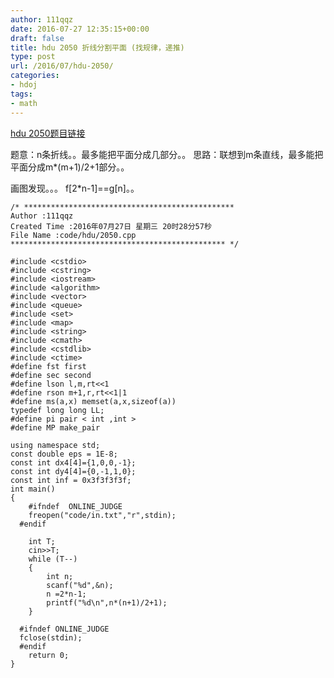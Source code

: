 ```yaml
---
author: 111qqz
date: 2016-07-27 12:35:15+00:00
draft: false
title: hdu 2050 折线分割平面 (找规律，递推)
type: post
url: /2016/07/hdu-2050/
categories:
- hdoj
tags:
- math
---
```


[hdu 2050题目链接](http://acm.hdu.edu.cn/showproblem.php?pid=2050)

题意：n条折线。。最多能把平面分成几部分。。
思路：联想到m条直线，最多能把平面分成m*(m+1)/2+1部分。。

画图发现。。。 f[2*n-1]==g[n]。。





 

    
    /* ***********************************************
    Author :111qqz
    Created Time :2016年07月27日 星期三 20时28分57秒
    File Name :code/hdu/2050.cpp
    ************************************************ */
    
    #include <cstdio>
    #include <cstring>
    #include <iostream>
    #include <algorithm>
    #include <vector>
    #include <queue>
    #include <set>
    #include <map>
    #include <string>
    #include <cmath>
    #include <cstdlib>
    #include <ctime>
    #define fst first
    #define sec second
    #define lson l,m,rt<<1
    #define rson m+1,r,rt<<1|1
    #define ms(a,x) memset(a,x,sizeof(a))
    typedef long long LL;
    #define pi pair < int ,int >
    #define MP make_pair
    
    using namespace std;
    const double eps = 1E-8;
    const int dx4[4]={1,0,0,-1};
    const int dy4[4]={0,-1,1,0};
    const int inf = 0x3f3f3f3f;
    int main()
    {
    	#ifndef  ONLINE_JUDGE 
    	freopen("code/in.txt","r",stdin);
      #endif
    
    	int T;
    	cin>>T;
    	while (T--)
    	{
    	    int n;
    	    scanf("%d",&n);
    	    n =2*n-1;
    	    printf("%d\n",n*(n+1)/2+1);
    	}
    
      #ifndef ONLINE_JUDGE  
      fclose(stdin);
      #endif
        return 0;
    }
    




